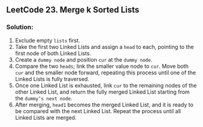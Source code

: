 ## LeetCode 23. Merge k Sorted Lists

### Solution:
1.	Exclude empty `lists` first.
2.	Take the first two Linked Lists and assign a `head` to each, pointing to the first node of both Linked Lists.
3.	Create a `dummy node` and position `cur` at the `dummy node`.
4.	Compare the two `heads`; link the smaller value node to `cur`. Move both `cur` and the smaller node forward, repeating this process until one of the Linked Lists is fully traversed.
5.	Once one Linked List is exhausted, link `cur` to the remaining nodes of the other Linked List, and return the fully merged Linked List starting from the `dummy’s next node`.
6.	After merging, `head1` becomes the merged Linked List, and it is ready to be compared with the next Linked List. Repeat the process until all Linked Lists are merged.